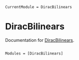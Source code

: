 ```@meta
CurrentModule = DiracBilinears
```

# DiracBilinears

Documentation for [DiracBilinears](https://github.com/TatsuyaMiki/DiracBilinears.jl).

```@index
```

```@autodocs
Modules = [DiracBilinears]
```
